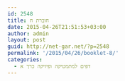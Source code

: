 ```yaml
---
id: 2548
title: חוברת ח
date: 2015-04-26T21:51:53+03:00
author: admin
layout: post
guid: http://net-gar.net/?p=2548
permalink: '/2015/04/26/booklet-8/'
categories:
  - דפים למתמטיקה ופיזיקה כרך א
---
```

